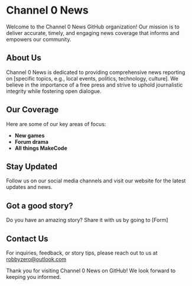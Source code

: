 # Channel 0 News

Welcome to the Channel 0 News GitHub organization! Our mission is to deliver accurate, timely, and engaging news coverage that informs and empowers our community.

## About Us

Channel 0 News is dedicated to providing comprehensive news reporting on [specific topics, e.g., local events, politics, technology, culture]. We believe in the importance of a free press and strive to uphold journalistic integrity while fostering open dialogue.

## Our Coverage

Here are some of our key areas of focus:

- **New games**
- **Forum drama**
- **All things MakeCode**

## Stay Updated

Follow us on our social media channels and visit our website for the latest updates and news.

## Got a good story?

Do you have an amazing story? Share it with us by going to [Form]

## Contact Us

For inquiries, feedback, or story tips, please reach out to us at robbyzero@outlook.com

Thank you for visiting Channel 0 News on GitHub! We look forward to keeping you informed.

